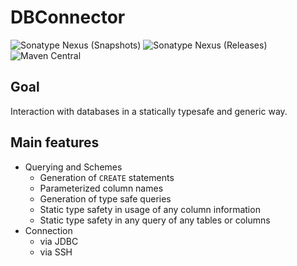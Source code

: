 # DBConnector
![Sonatype Nexus (Snapshots)](https://img.shields.io/nexus/s/bayern.steinbrecher/DBConnector?server=https%3A%2F%2Foss.sonatype.org)
![Sonatype Nexus (Releases)](https://img.shields.io/nexus/r/bayern.steinbrecher/DBConnector?server=https%3A%2F%2Foss.sonatype.org)
![Maven Central](https://img.shields.io/maven-central/v/bayern.steinbrecher/DBConnector)
## Goal
Interaction with databases in a statically typesafe and generic way.
## Main features
- Querying and Schemes
    - Generation of `CREATE` statements
    - Parameterized column names
    - Generation of type safe queries
    - Static type safety in usage of any column information
    - Static type safety in any query of any tables or columns
- Connection
    - via JDBC
    - via SSH
